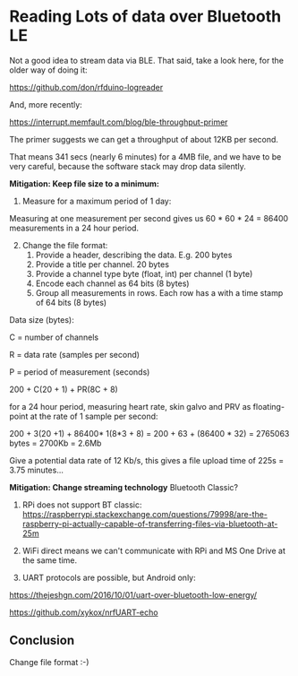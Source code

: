 # Reading Lots of data over Bluetooth LE

Not a good idea to stream data via BLE. That said, take a look here, for the older way of doing it:

https://github.com/don/rfduino-logreader

And, more recently:

https://interrupt.memfault.com/blog/ble-throughput-primer

The primer suggests we can get a throughput of about 12KB per second.

That means 341 secs  (nearly 6 minutes) for a 4MB file, and we have to be very careful, because the software stack may drop data silently.



**Mitigation: Keep file size to a minimum:**

1. Measure for a maximum period of 1 day:

Measuring at one measurement per second gives us 60 * 60 * 24 = 86400 measurements in a 24 hour period.

2. Change the file format:
   1. Provide a header, describing the data. E.g. 200 bytes
   2. Provide a title per channel. 20 bytes
   3. Provide a channel type byte (float, int) per channel (1 byte)
   4. Encode each channel as 64 bits (8 bytes)
   5. Group all measurements in rows. Each row has a with a time stamp of 64 bits (8 bytes)

Data size (bytes):

C = number of channels

R = data rate (samples per second)

P = period of measurement (seconds)

200 + C(20 + 1) + PR(8C + 8) 

for a 24 hour period, measuring heart rate, skin galvo and PRV as floating-point at the rate of 1 sample per second:

200 + 3(20 +1) + 86400* 1(8*3 + 8) = 200 + 63 + (86400 * 32) = 2765063 bytes = 2700Kb = 2.6Mb

Give a potential data rate of 12 Kb/s, this gives a file upload time of 225s = 3.75 minutes...

**Mitigation: Change streaming technology** Bluetooth Classic?

1. RPi does not support BT classic: https://raspberrypi.stackexchange.com/questions/79998/are-the-raspberry-pi-actually-capable-of-transferring-files-via-bluetooth-at-25m

2. WiFi direct means we can't communicate with RPi and MS One Drive at the same time.
3. UART protocols are possible, but Android only:

https://thejeshgn.com/2016/10/01/uart-over-bluetooth-low-energy/

https://github.com/xykox/nrfUART-echo

## Conclusion

Change file format :-)

